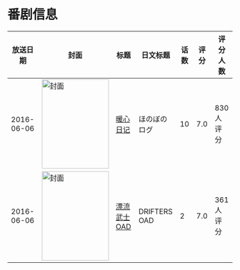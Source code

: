# 番剧信息

|放送日期|封面|标题|日文标题|话数|评分|评分人数|
|---|---|---|---|---|---|---|
|2016-06-06|<img src="https://lain.bgm.tv/pic/cover/c/f1/b5/180670_m2Fo2.jpg" alt="封面" style="width:150px;height:200px;object-fit:cover;">|[暖心日记](https://bangumi.tv/subject/180670)|ほのぼのログ|10|7.0|830人评分|
|2016-06-06|<img src="https://lain.bgm.tv/pic/cover/c/e9/33/175531_3B6O2.jpg" alt="封面" style="width:150px;height:200px;object-fit:cover;">|[漂流武士 OAD](https://bangumi.tv/subject/175531)|DRIFTERS OAD|2|7.0|361人评分|
